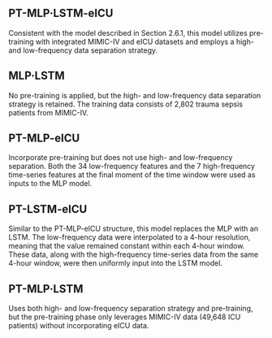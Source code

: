 ## PT-MLP·LSTM-eICU
Consistent with the model described in Section 2.6.1, this model utilizes pre-training with integrated MIMIC-IV and eICU datasets and employs a high- and low-frequency data separation strategy.

## MLP·LSTM
No pre-training is applied, but the high- and low-frequency data separation strategy is retained. The training data consists of 2,802 trauma sepsis patients from MIMIC-IV.

## PT-MLP-eICU
Incorporate pre-training but does not use high- and low-frequency separation. Both the 34 low-frequency features and the 7 high-frequency time-series features at the final moment of the time window were used as inputs to the MLP model. 

## PT-LSTM-eICU
Similar to the PT-MLP-eICU structure, this model replaces the MLP with an LSTM. The low-frequency data were interpolated to a 4-hour resolution, meaning that the value remained constant within each 4-hour window. These data, along with the high-frequency time-series data from the same 4-hour window, were then uniformly input into the LSTM model.

## PT-MLP·LSTM
Uses both high- and low-frequency separation strategy and pre-training, but the pre-training phase only leverages MIMIC-IV data (49,648 ICU patients) without incorporating eICU data.
